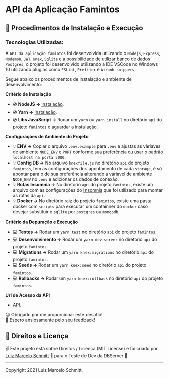 # API da Aplicação Famintos #

## 🔖 Procedimentos de Instalação e Execução

### Tecnologias Utilizadas:

A `API da aplicação famintos` foi desenvolvida utilizando o `Nodejs`, `Express`, `Nodemon`, `JWT`, `Knex`, `Sqlite` e a possíbilidade de utilizar banco de dados `Postgres`, o projeto foi desenvolvido utilizando a IDE VSCode no Windows 10 utilizando plugins como `ESLint`, `Prettier` e `Airbnb snippers`.

Segue abaixo os procedimentos de instalação e ambiente de desenvolvimento:

**Critério de Instalação**
- 💿 **NodeJS ->** [Instalação](https://nodejs.org/).
- 💿 **Yarn ->** [Instalação](https://yarnpkg.com/getting-started/install).
- 💿 **Libs JavaScript ->** Rodar um `yarn` ou `yarn install` no diretório `api` do projeto `famintos` e aguardar a instalação.

**Configurações de Ambiente do Projeto**
- 💡 **ENV ->** Copiar o arquivo `.env.example` para `.env` e ajustas as vàriaves de ambiente `NODE_ENV` e `PORT` conforme sua preferência ou usar o padrão `localhost na porta 5000`.
- 💡 **Config DB ->** No arquivo `knexfile.js` no diretório `api` do projeto `famintos`, tem as configurações dos apontamento de cada `storage`, é só apontar para o de sua preferência alterando a váriavel de ambiente `NODE_ENV` no `.env` e adicionar os dados de conexão.
- 💡 **Rotas Insomnia ->** No diretório `api` do projeto `famintos`, existe um arquivo com as configurações do [Insomnia](https://insomnia.rest/) que foi utilizado para montar as rotas da `api`.
- 💡 **Docker ->** No diretório raiz do projeto `famintos`, existe uma pasta docker com `scripts` para executar um containner do `docker` caso desejar substituir o `sqlite` por `postgres` ou `mongodb`.

**Critério da Depuração e Execução**
- 💻 **Testes ->** Rodar um `yarn test` no diretório `api` do projeto `famintos`.
- 💻 **Desenvolvimento ->** Rodar um `yarn dev:server` no diretório `api` do projeto `famintos`.
- 💻 **Migrations ->** Rodar um `yarn knex:migrations` no diretório `api` do projeto `famintos`.
- 💻 **Seeds ->** Rodar um `yarn knex:seed` no diretório `api` do projeto `famintos`.
- 💻 **Rollbacks ->** Rodar um `yarn knex:rollback` no diretório `api` do projeto `famintos`.

**Url de Acesso da API**
- [API](http://localhost:5000/api/).

😉 Obrigado por me proporcionar este desafio! <br />
🌈 Espero ansiosamente pelo seu feedback! <br />

## 📜 Direitos e Licença

✌ Este projeto está sobre Direitos / Licença (MIT License) e foi criado por [Luiz Marcelo Schmitt](https://github.com/devluma/) 💙 para o Teste de Dev da DBServer 🚀

---

Copyright 2021 Luiz Marcelo Schmitt.
